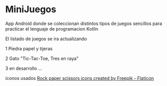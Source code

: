 # MiniJuegos

<p>App Android donde se coleccionan distintos tipos de juegos sencillos para practicar el lenguaje de programacion Kotlin</p>

<p>El listado de juegos se ira actualizando </p>

<p>1 Piedra papel y tijeras </p>
<p>2 Gato "Tic-Tac-Toe, Tres en raya" </p>
<p>3 en desarrollo ... </p>

<p>iconos usados <a href="https://www.flaticon.com/free-icons/rock-paper-scissors" title="rock paper scissors icons">Rock paper scissors icons created by Freepik - Flaticon</a></p>
